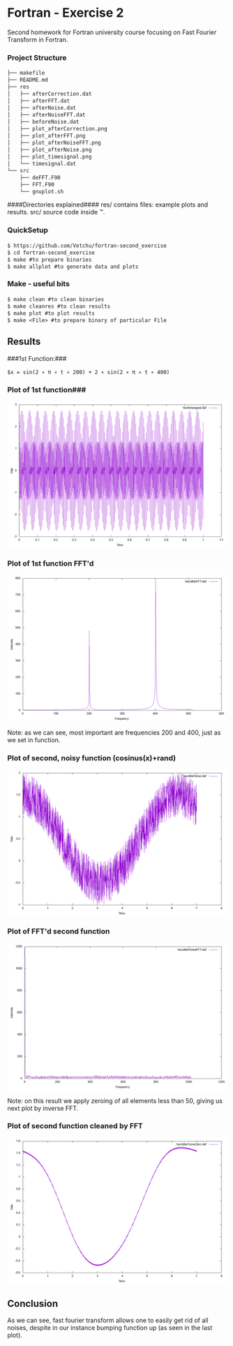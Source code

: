 # Fortran - Exercise 2 #

Second homework for Fortran university course focusing on Fast Fourier Transform in Fortran.

### Project Structure ###
	├── makefile
	├── README.md
	├── res
	│   ├── afterCorrection.dat
	│   ├── afterFFT.dat
	│   ├── afterNoise.dat
	│   ├── afterNoiseFFT.dat
	│   ├── beforeNoise.dat
	│   ├── plot_afterCorrection.png
	│   ├── plot_afterFFT.png
	│   ├── plot_afterNoiseFFT.png
	│   ├── plot_afterNoise.png
	│   ├── plot_timesignal.png
	│   └── timesignal.dat
	└── src
	    ├── deFFT.F90
	    ├── FFT.F90
	    └── gnuplot.sh

####Directories explained####
	res/
		contains files: example plots and results.
	src/
		source code inside ™.

### QuickSetup ###

	$ https://github.com/Vetchu/fortran-second_exercise
	$ cd fortran-second_exercise
	$ make #to prepare binaries
	$ make allplot #to generate data and plots
### Make - useful bits ###
	$ make clean #to clean binaries
	$ make cleanres #to clean results
	$ make plot #to plot results
	$ make <File> #to prepare binary of particular File
## Results ##
###1st Function:###

	$x = sin(2 ∗ π ∗ t ∗ 200) + 2 ∗ sin(2 ∗ π ∗ t ∗ 400)


### Plot of 1st function###

![](res/plot_timesignal.png)
### Plot of 1st function FFT'd ###

![](res/plot_afterFFT.png)

Note: as we can see, most important are frequencies 200 and 400, just as we set in function.


### Plot of second, noisy function (cosinus(x)+rand) ###

![](res/plot_afterNoise.png)

### Plot of FFT'd second function ###

![](res/plot_afterNoiseFFT.png)

Note: on this result we apply zeroing of all elements less than 50, giving us next plot by inverse FFT.

### Plot of second function cleaned by FFT ###

![](res/plot_afterCorrection.png)

## Conclusion ##

As we can see, fast fourier transform allows   one to easily get rid of all noises, despite in our instance bumping function up (as seen in the last plot).
